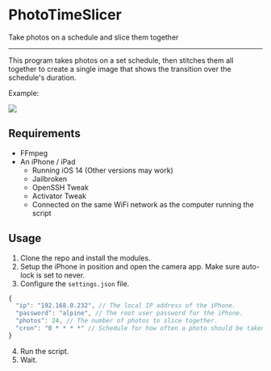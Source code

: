 # PhotoTimeSlicer
Take photos on a schedule and slice them together

---
This program takes photos on a set schedule, then stitches them all together to create a single image that shows the transition over the schedule's duration.

Example:

![](https://petapixel.com/assets/uploads/2012/10/sunsetsigle.jpg)
## Requirements
- FFmpeg
- An iPhone / iPad
  - Running iOS 14 (Other versions may work)
  - Jailbroken
  - OpenSSH Tweak
  - Activator Tweak
  - Connected on the same WiFi network as the computer running the script

## Usage
1. Clone the repo and install the modules.
2. Setup the iPhone in position and open the camera app. Make sure auto-lock is set to never.
3. Configure the `settings.json` file.
```js
{
  "ip": "192.168.0.232", // The local IP address of the iPhone.
  "password": "alpine", // The root user password for the iPhone.
  "photos": 24, // The number of photos to slice together.
  "cron": "0 * * * *" // Schedule for how often a photo should be taken.
}
```
4. Run the script.
5. Wait.
